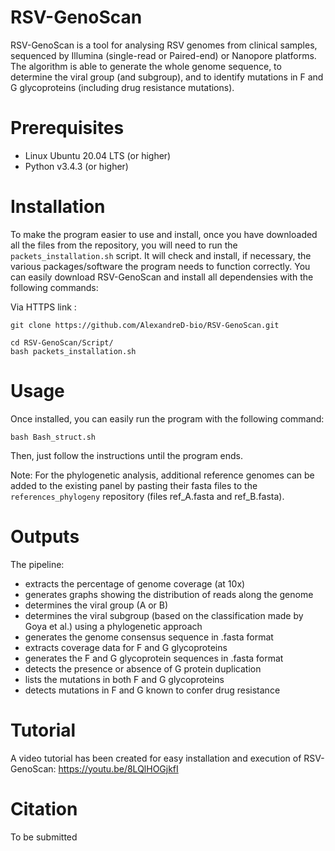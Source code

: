 # RSV-GenoScan

RSV-GenoScan is a tool for analysing RSV genomes from clinical samples, sequenced by Illumina (single-read or Paired-end) or Nanopore platforms.
The algorithm is able to generate the whole genome sequence, to determine the viral group (and subgroup), and to identify mutations in F and G glycoproteins (including drug resistance mutations).

# Prerequisites
- Linux Ubuntu 20.04 LTS (or higher)
- Python v3.4.3 (or higher)

# Installation
To make the program easier to use and install, once you have downloaded all the files from the repository, you will need to run the ``packets_installation.sh`` script. It will check and install, if necessary, the various packages/software the program needs to function correctly.
You can easily download RSV-GenoScan and install all dependensies with the following commands:

Via HTTPS link :
```
git clone https://github.com/AlexandreD-bio/RSV-GenoScan.git
```

```
cd RSV-GenoScan/Script/
bash packets_installation.sh
```

# Usage
Once installed, you can easily run the program with the following command:

```
bash Bash_struct.sh
```

Then, just follow the instructions until the program ends.

Note: For the phylogenetic analysis, additional reference genomes can be added to the existing panel by pasting their fasta files to the ``references_phylogeny`` repository (files ref_A.fasta and ref_B.fasta). 

# Outputs
The pipeline:
- extracts the percentage of genome coverage (at 10x)
- generates graphs showing the distribution of reads along the genome
- determines the viral group (A or B)
- determines the viral subgroup (based on the classification made by Goya et al.) using a phylogenetic approach
- generates the genome consensus sequence in .fasta format
- extracts coverage data for F and G glycoproteins
- generates the F and G glycoprotein sequences in .fasta format
- detects the presence or absence of G protein duplication
- lists the mutations in both F and G glycoproteins
- detects mutations in F and G known to confer drug resistance

# Tutorial
A video tutorial has been created for easy installation and execution of RSV-GenoScan:  https://youtu.be/8LQlHOGjkfI 

# Citation
To be submitted
